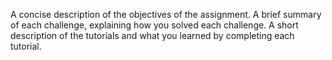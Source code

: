 A concise description of the objectives of the assignment.
A brief summary of each challenge, explaining how you solved each challenge.
A short description of the tutorials and what you learned by completing each tutorial.

